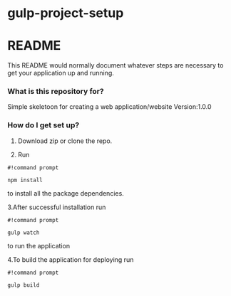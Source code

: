 # gulp-project-setup

# README #

This README would normally document whatever steps are necessary to get your application up and running.

### What is this repository for? ###

Simple skeletoon for creating a web application/website
Version:1.0.0


### How do I get set up? ###
 
1. Download zip or clone the repo.

2. Run  
```
#!command prompt

npm install
```
to install all the package dependencies.

3.After successful installation run 
```
#!command prompt

gulp watch
```
to run the application

4.To build the application for deploying run
```
#!command prompt

gulp build
```
